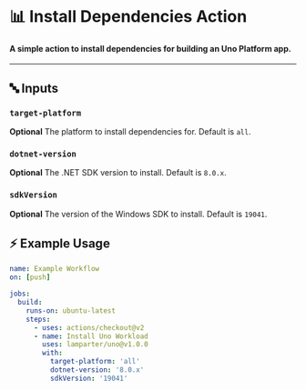 # 📊 Install Dependencies Action

#### A simple action to install dependencies for building an Uno Platform app.

---

## 🔤 Inputs

### `target-platform`

**Optional** The platform to install dependencies for. Default is `all`.

### `dotnet-version`

**Optional** The .NET SDK version to install. Default is `8.0.x`.

### `sdkVersion`

**Optional** The version of the Windows SDK to install. Default is `19041`.

## ⚡  Example Usage

```yaml
name: Example Workflow
on: [push]

jobs:
  build:
    runs-on: ubuntu-latest
    steps:
      - uses: actions/checkout@v2
      - name: Install Uno Workload
        uses: lamparter/uno@v1.0.0
        with:
          target-platform: 'all'
          dotnet-version: '8.0.x'
          sdkVersion: '19041'
